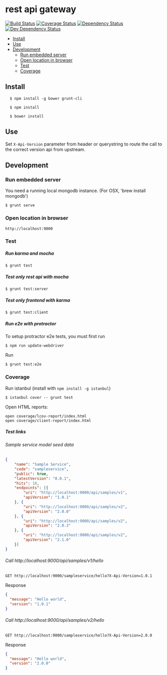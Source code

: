 # rest api gateway

[![Build Status][travis-image]][travis-url]
[![Coverage Status][coveralls-image]][coveralls-url]
[![Dependency Status][dep-image]][dep-url]
[![Dev Dependency Status][dev-dep-image]][dev-dep-url]

[travis-image]: https://travis-ci.org/iromu/api-gateway.svg?branch=master
[travis-url]: https://travis-ci.org/iromu/api-gateway

[dep-image]: https://david-dm.org/iromu/api-gateway.svg
[dep-url]: https://david-dm.org/iromu/api-gateway#info=dependencies&view=table

[dev-dep-image]: https://david-dm.org/iromu/api-gateway/dev-status.svg
[dev-dep-url]: https://david-dm.org/iromu/api-gateway#info=devDependencies&view=table

[coveralls-image]: https://coveralls.io/repos/iromu/api-gateway/badge.svg?branch=develop&service=github
[coveralls-url]: https://coveralls.io/github/iromu/api-gateway?branch=develop

<!-- START doctoc generated TOC please keep comment here to allow auto update -->
<!-- DON'T EDIT THIS SECTION, INSTEAD RE-RUN doctoc TO UPDATE -->


- [Install](#install)
- [Use](#use)
- [Development](#development)
  - [Run embedded server](#run-embedded-server)
  - [Open location in browser](#open-location-in-browser)
  - [Test](#test)
  - [Coverage](#coverage)

<!-- END doctoc generated TOC please keep comment here to allow auto update -->


## Install
  
      $ npm install -g bower grunt-cli
    
      $ npm install
    
      $ bower install
      

## Use

Set `X-Api-Version` parameter from header or querystring to route the call to the correct version api from upstream.    
      
## Development
            
      
### Run embedded server

You need a running local mongodb instance. (For OSX, 'brew install mongodb')

    $ grunt serve
  
### Open location in browser

    http://localhost:9000
      

### Test

##### Run karma and mocha

    $ grunt test
    
##### Test only rest api with mocha

    $ grunt test:server
    
##### Test only frontend with karma

    $ grunt test:client
    
##### Run e2e with protractor

To setup protractor e2e tests, you must first run

    $ npm run update-webdriver
    
Run    

    $ grunt test:e2e
         

### Coverage

Run istanbul (install with `npm install -g istanbul`)

    $ istanbul cover -- grunt test   


Open HTML reports:

    open coverage/lcov-report/index.html
    open coverage/client-report/index.html



##### Test links



###### Sample service model seed data

```json
{
    "name": "Sample Service",
    "code": "sampleservice",
    "public": true,
    "latestVersion": "0.0.1",
    "hits": 10,
    "endpoints": [{
        "uri": "http://localhost:9000/api/samples/v1",
        "apiVersion": "1.0.1"
    }, {
        "uri": "http://localhost:9000/api/samples/v2",
        "apiVersion": "2.0.0"
    }, {
        "uri": "http://localhost:9000/api/samples/v2",
        "apiVersion": "2.0.3"
    }, {
        "uri": "http://localhost:9000/api/samples/v2",
        "apiVersion": "2.1.0"
    }]
}
```

###### Call http://localhost:9000/api/samples/v1/hello
 
    GET http://localhost:9000/sampleservice/hello?X-Api-Version=1.0.1

Response

```json
{
  "message": "Hello world",
  "version": "1.0.1"
}
```

###### Call http://localhost:9000/api/samples/v2/hello
 
    GET http://localhost:9000/sampleservice/hello?X-Api-Version=2.0.0

Response

```json
{
  "message": "Hello world",
  "version": "2.0.0"
}
```
